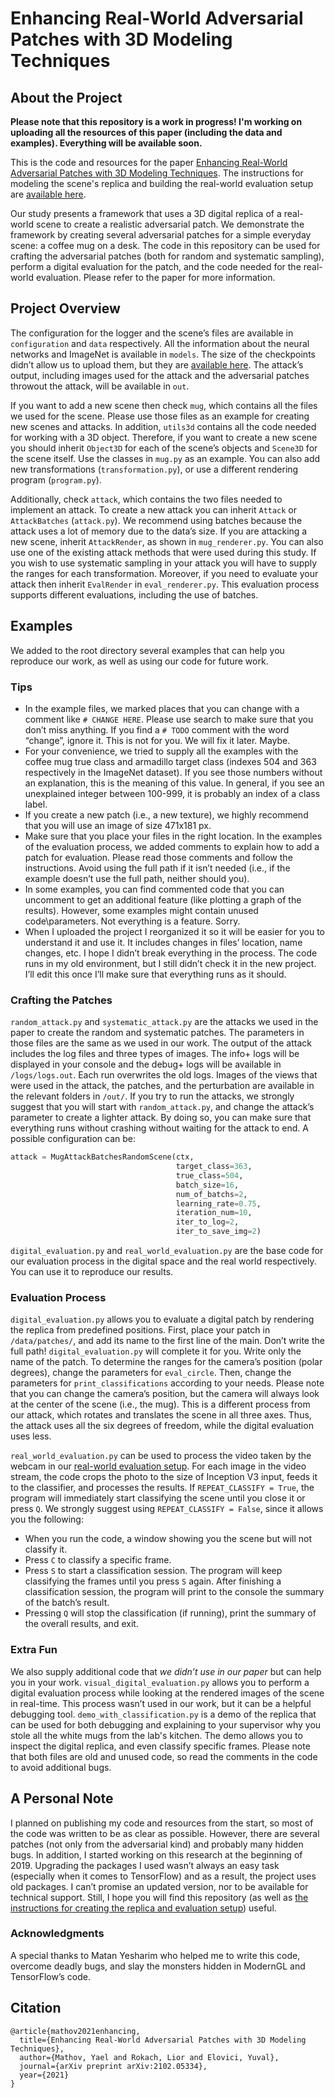 # Enhancing Real-World Adversarial Patches with 3D Modeling Techniques

## About the Project
**Please note that this repository is a work in progress! I'm working on uploading all the resources of this paper (including the data and examples). Everything will be available soon.**

This is the code and resources for the paper [Enhancing Real-World Adversarial Patches with 3D Modeling Techniques](https://arxiv.org/abs/2102.05334). The instructions for modeling the scene's replica and building the real-world evaluation setup are [available here](https://www.instructables.com/Evaluation-Setup-for-Real-World-Adversarial-Patche/). 

Our study presents a framework that uses a 3D digital replica of a real-world scene to create a realistic adversarial patch. We demonstrate the framework by creating several adversarial patches for a simple everyday scene: a coffee mug on a desk. The code in this repository can be used for crafting the adversarial patches (both for random and systematic sampling), perform a digital evaluation for the patch, and the code needed for the real-world evaluation. Please refer to the paper for more information.

## Project Overview
The configuration for the logger and the scene’s files are available in `configuration` and `data` respectively. All the information about the neural networks and ImageNet is available in `models`. The size of the checkpoints didn’t allow us to upload them, but they are [available here](TODO). The attack’s output, including images used for the attack and the adversarial patches throwout the attack, will be available in `out`. 

If you want to add a new scene then check `mug`, which contains all the files we used for the scene. Please use those files as an example for creating new scenes and attacks. In addition, `utils3d` contains all the code needed for working with a 3D object. Therefore, if you want to create a new scene you should inherit `Object3D` for each of the scene’s objects and `Scene3D` for the scene itself. Use the classes in `mug.py` as an example. You can also add new transformations (`transformation.py`), or use a different rendering program (`program.py`).

Additionally, check `attack`, which contains the two files needed to implement an attack. To create a new attack you can inherit `Attack` or `AttackBatches` (`attack.py`). We recommend using batches because the attack uses a lot of memory due to the data’s size. If you are attacking a new scene, inherit `AttackRender`, as shown in `mug_renderer.py`. You can also use one of the existing attack methods that were used during this study. If you wish to use systematic sampling in your attack you will have to supply the ranges for each transformation. Moreover, if you need to evaluate your attack then inherit `EvalRender` in `eval_renderer.py`. This evaluation process supports different evaluations, including the use of batches.

## Examples
We added to the root directory several examples that can help you reproduce our work, as well as using our code for future work. 
### Tips
- In the example files, we marked places that you can change with a comment like `# CHANGE HERE`. Please use search to make sure that you don’t miss anything. If you find a `# TODO` comment with the word “change”, ignore it. This is not for you. We will fix it later. Maybe. 
- For your convenience, we tried to supply all the examples with the coffee mug true class and armadillo target class (indexes 504 and 363 respectively in the ImageNet dataset). If you see those numbers without an explanation, this is the meaning of this value. In general, if you see an unexplained integer between 100-999, it is probably an index of a class label.
- If you create a new patch (i.e., a new texture), we highly recommend that you will use an image of size 471x181 px.
- Make sure that you place your files in the right location. In the examples of the evaluation process, we added comments to explain how to add a patch for evaluation. Please read those comments and follow the instructions. Avoid using the full path if it isn’t needed (i.e., if the example doesn’t use the full path, neither should you). 
- In some examples, you can find commented code that you can uncomment to get an additional feature (like plotting a graph of the results). However, some examples might contain unused code\parameters. Not everything is a feature. Sorry.
- When I uploaded the project I reorganized it so it will be easier for you to understand it and use it. It includes changes in files’ location, name changes, etc. I hope I didn’t break everything in the process. The code runs in my old environment, but I still didn’t check it in the new project. I’ll edit this once I’ll make sure that everything runs as it should.

### Crafting the Patches
`random_attack.py` and `systematic_attack.py` are the attacks we used in the paper to create the random and systematic patches. The parameters in those files are the same as we used in our work. The output of the attack includes the log files and three types of images. The info+ logs will be displayed in your console and the debug+ logs will be available in `/logs/logs.out`. Each run overwrites the old logs. Images of the views that were used in the attack, the patches, and the perturbation are available in the relevant folders in `/out/`. If you try to run the attacks, we strongly suggest that you will start with `random_attack.py`, and change the attack’s parameter to create a lighter attack. By doing so, you can make sure that everything runs without crashing without waiting for the attack to end. A possible configuration can be:

```python
attack = MugAttackBatchesRandomScene(ctx,
                                     target_class=363,
                                     true_class=504,
                                     batch_size=16,
                                     num_of_batchs=2,
                                     learning_rate=0.75,
                                     iteration_num=10,
                                     iter_to_log=2,
                                     iter_to_save_img=2)
```

`digital_evaluation.py` and `real_world_evaluation.py` are the base code for our evaluation process in the digital space and the real world respectively. You can use it to reproduce our results. 

### Evaluation Process
`digital_evaluation.py` allows you to evaluate a digital patch by rendering the replica from predefined positions. First, place your patch in `/data/patches/`, and add its name to the first line of the main. Don’t write the full path! `digital_evaluation.py` will complete it for you. Write only the name of the patch. To determine the ranges for the camera’s position (polar degrees), change the parameters for `eval_circle`. Then, change the parameters for `print_classifications` according to your needs. Please note that you can change the camera’s position, but the camera will always look at the center of the scene (i.e., the mug). This is a different process from our attack, which rotates and translates the scene in all three axes. Thus, the attack uses all the six degrees of freedom, while the digital evaluation uses less.

`real_world_evaluation.py` can be used to process the video taken by the webcam in our [real-world evaluation setup](https://www.instructables.com/Evaluation-Setup-for-Real-World-Adversarial-Patche/). For each image in the video stream, the code crops the photo to the size of Inception V3 input, feeds it to the classifier, and processes the results. If `REPEAT_CLASSIFY = True`, the program will immediately start classifying the scene until you close it or press `Q`. We strongly suggest using `REPEAT_CLASSIFY = False`, since it allows you the following:
- When you run the code, a window showing you the scene but will not classify it. 
- Press `C` to classify a specific frame.
- Press `S` to start a classification session. The program will keep classifying the frames until you press `S` again. After finishing a classification session, the program will print to the console the summary of the batch’s result.
- Pressing `Q` will stop the classification (if running), print the summary of the overall results, and exit.

### Extra Fun
We also supply additional code that *we didn’t use in our paper* but can help you in your work. `visual_digital_evaluation.py` allows you to perform a digital evaluation process while looking at the rendered images of the scene in real-time. This process wasn’t used in our work, but it can be a helpful debugging tool. `demo_with_classification.py` is a demo of the replica that can be used for both debugging and explaining to your supervisor why you stole all the white mugs from the lab's kitchen. The demo allows you to inspect the digital replica, and even classify specific frames. Please note that both files are old and unused code, so read the comments in the code to avoid additional bugs. 



## A Personal Note
I planned on publishing my code and resources from the start, so most of the code was written to be as clear as possible. However, there are several patches (not only from the adversarial kind) and probably many hidden bugs. In addition, I started working on this research at the beginning of 2019. Upgrading the packages I used wasn’t always an easy task (especially when it comes to TensorFlow) and as a result, the project uses old packages. I can’t promise an updated version, nor to be available for technical support. Still, I hope you will find this repository (as well as [the instructions for creating the replica and evaluation setup](https://www.instructables.com/Evaluation-Setup-for-Real-World-Adversarial-Patche/)) useful. 

### Acknowledgments
A special thanks to Matan Yesharim who helped me to write this code, overcome deadly bugs, and slay the monsters hidden in ModernGL and TensorFlow’s code. 


## Citation
```
@article{mathov2021enhancing,
  title={Enhancing Real-World Adversarial Patches with 3D Modeling Techniques},
  author={Mathov, Yael and Rokach, Lior and Elovici, Yuval},
  journal={arXiv preprint arXiv:2102.05334},
  year={2021}
}
```
